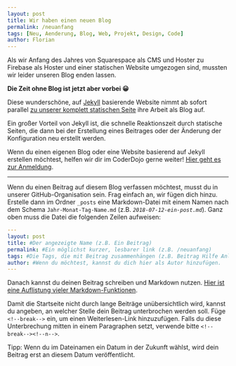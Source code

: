 ```yaml
---
layout: post
title: Wir haben einen neuen Blog
permalink: /neuanfang
tags: [Neu, Aenderung, Blog, Web, Projekt, Design, Code]
author: Florian
---
```


Als wir Anfang des Jahres von Squarespace als CMS und Hoster zu Firebase als Hoster und einer statischen Website umgezogen sind, mussten wir leider unseren Blog enden lassen.

**Die Zeit ohne Blog ist jetzt aber vorbei 😀**

<!--break-->

Diese wunderschöne, auf [Jekyll](https://jekyllrb.com) basierende Website nimmt ab sofort parallel [zu unserer komplett statischen Seite](https://coderdojo-wiesbaden.de) ihre Arbeit als Blog auf.

Ein großer Vorteil von Jekyll ist, die schnelle Reaktionszeit durch statische Seiten, die dann bei der Erstellung eines Beitrages oder der Änderung der Konfiguration neu erstellt werden.

Wenn du einen eigenen Blog oder eine Website basierend auf Jekyll erstellen möchtest, helfen wir dir im CoderDojo gerne weiter! [Hier geht es zur Anmeldung](https://coderdojo-wiesbaden.de/anmeldung).

---

Wenn du einen Beitrag auf diesem Blog verfassen möchtest, musst du in unserer GitHub-Organisation sein. Frag einfach an, wir fügen dich hinzu.
Erstelle dann im Ordner `_posts` eine Markdown-Datei mit einem Namen nach dem Schema `Jahr-Monat-Tag-Name.md` (z.B. *`2018-07-12-ein-post.md`*).
Ganz oben muss die Datei die folgenden Zeilen aufweisen:
```yml
---
layout: post
title: #Der angezeigte Name (z.B. Ein Beitrag)
permalink: #Ein möglichst kurzer, lesbarer link (z.B. /neuanfang)
tags: #Die Tags, die mit Beitrag zusammenhängen (z.B. Beitrag Hilfe Anleitung)
author: #Wenn du möchtest, kannst du dich hier als Autor hinzufügen.
---
```
Danach kannst du deinen Beitrag schreiben und Markdown nutzen. [Hier ist eine Auflistung vieler Markdown-Funktionen](https://github.com/adam-p/markdown-here/wiki/Markdown-Cheatsheet).

Damit die Startseite nicht durch lange Beiträge unübersichtlich wird, kannst du angeben, an welcher Stelle dein Beitrag unterbrochen werden soll.
Füge `<!--break-->` ein, um einen Weiterlesen-Link hinzuzufügen.
Falls du diese Unterbrechung mitten in einem Paragraphen setzt, verwende bitte `<!--break--><!--n-->`.

Tipp: Wenn du im Dateinamen ein Datum in der Zukunft wählst, wird dein Beitrag erst an diesem Datum veröffentlicht.